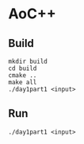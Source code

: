 # AoC++

## Build

```
mkdir build
cd build
cmake ..
make all
./day1part1 <input>
```

## Run

```
./day1part1 <input>
```
